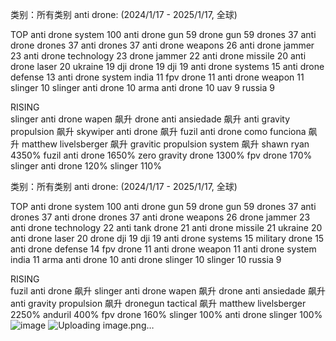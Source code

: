 类别：所有类别	
anti drone: (2024/1/17 - 2025/1/17, 全球)	
	
TOP	
anti drone system	100
anti drone gun	59
drone gun	59
drones	37
anti drone drones	37
anti drones	37
anti drone weapons	26
anti drone jammer	23
anti drone technology	23
drone jammer	22
anti drone missile	20
anti drone laser	20
ukraine	19
dji drone	19
dji	19
anti drone systems	15
anti drone defense	13
anti drone system india	11
fpv drone	11
anti drone weapon	11
slinger	10
slinger anti drone	10
arma anti drone	10
uav	9
russia	9
	
RISING	
slinger anti drone wapen	飙升
drone anti ansiedade	飙升
anti gravity propulsion	飙升
skywiper anti drone	飙升
fuzil anti drone como funciona	飙升
matthew livelsberger	飙升
gravitic propulsion system	飙升
shawn ryan	4350%
fuzil anti drone	1650%
zero gravity drone	1300%
fpv drone	170%
slinger anti drone	120%
slinger	110%

类别：所有类别	
anti drone: (2024/1/17 - 2025/1/17, 全球)	
	
TOP	
anti drone system	100
anti drone gun	59
drone gun	59
drones	37
anti drones	37
anti drone drones	37
anti drone weapons	26
drone jammer	23
anti drone technology	22
anti tank drone	21
anti drone missile	21
ukraine	20
anti drone laser	20
drone dji	19
dji	19
anti drone systems	15
military drone	15
anti drone defense	14
fpv drone	11
anti drone weapon	11
anti drone system india	11
arma anti drone	10
anti drone slinger	10
slinger	10
russia	9
	
RISING	
fuzil anti drone	飙升
slinger anti drone wapen	飙升
drone anti ansiedade	飙升
anti gravity propulsion	飙升
dronegun tactical	飙升
matthew livelsberger	2250%
anduril	400%
fpv drone	160%
slinger	100%
anti drone slinger	100%
![image](https://github.com/user-attachments/assets/a272dd9e-5206-407f-a466-baf23b083174)
![Uploading image.png…]()
